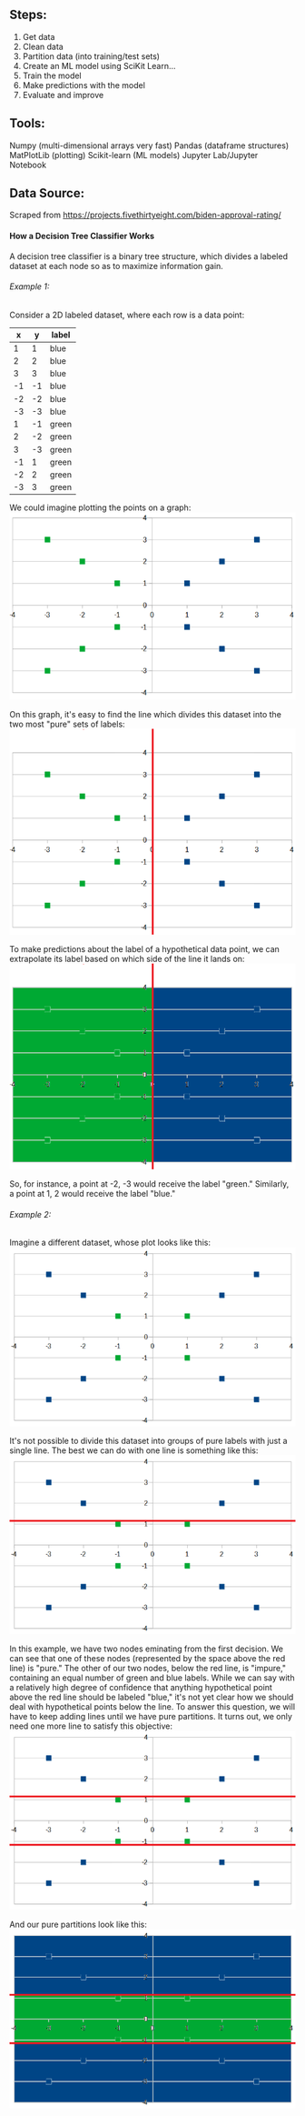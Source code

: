 ## Steps:

1. Get data
2. Clean data
3. Partition data (into training/test sets)
4. Create an ML model using SciKit Learn...
5. Train the model
6. Make predictions with the model
7. Evaluate and improve


## Tools:

Numpy (multi-dimensional arrays very fast)
Pandas (dataframe structures)
MatPlotLib (plotting)
Scikit-learn (ML models)
Jupyter Lab/Jupyter Notebook


## Data Source:
Scraped from https://projects.fivethirtyeight.com/biden-approval-rating/


#### How a Decision Tree Classifier Works

A decision tree classifier is a binary tree structure, 
which divides a labeled dataset at each node so as to
maximize information gain.

###### Example 1:
Consider a 2D labeled dataset, where each row is a data point:

| x   | y   | label |
|-----|-----|-------|
| 1   | 1   | blue  |
| 2   | 2   | blue  |
| 3   | 3   | blue  |
| -1  | -1  | blue  |
| -2  | -2  | blue  |
| -3  | -3  | blue  |
| 1   | -1  | green |
| 2   | -2  | green |
| 3   | -3  | green |
| -1  | 1   | green |
| -2  | 2   | green |
| -3  | 3   | green |


We could imagine plotting the points on a graph:
![img.png](img.png)

On this graph, it's easy to find the line which divides this dataset into the two most "pure" sets of labels:
![img2.png](img2.png)

To make predictions about the label of a hypothetical data point, 
we can extrapolate its label based on which side of the line it lands on:
![img3.png](img3.png)

So, for instance, a point at -2, -3 would receive the label "green." 
Similarly, a point at 1, 2 would receive the label "blue."

###### Example 2:

Imagine a different dataset, whose plot looks like this:
![img4.png](img4.png)

It's not possible to divide this dataset into groups of pure labels with just a single line. 
The best we can do with one line is something like this:
![img5.png](img5.png)

In this example, we have two nodes eminating from the first decision.
We can see that one of these nodes (represented by the space above the red line) is "pure."
The other of our two nodes, below the red  line, is "impure," containing an equal number of green and blue labels. 
While we can say with a relatively high degree of confidence 
that anything hypothetical point above the red line should be labeled "blue," 
it's not yet clear how we should deal with hypothetical points below the line. 
To answer this question, we will have to keep adding lines until we have pure partitions. 
It turns out, we only need one more line to satisfy this objective:
![img5.1.png](img5.1.png)

And our pure partitions look like this:
![img5.2.png](img5.2.png)

